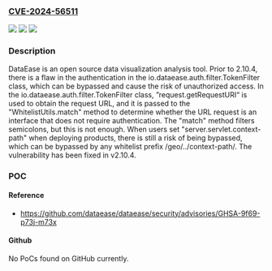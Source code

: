 ### [CVE-2024-56511](https://cve.mitre.org/cgi-bin/cvename.cgi?name=CVE-2024-56511)
![](https://img.shields.io/static/v1?label=Product&message=dataease&color=blue)
![](https://img.shields.io/static/v1?label=Version&message=%3D%20%3C%202.10.4%20&color=brighgreen)
![](https://img.shields.io/static/v1?label=Vulnerability&message=CWE-289%3A%20Authentication%20Bypass%20by%20Alternate%20Name&color=brighgreen)

### Description

DataEase is an open source data visualization analysis tool. Prior to 2.10.4, there is a flaw in the authentication in the io.dataease.auth.filter.TokenFilter class, which can be bypassed and cause the risk of unauthorized access. In the io.dataease.auth.filter.TokenFilter class, ”request.getRequestURI“ is used to obtain the request URL, and it is passed to the "WhitelistUtils.match" method to determine whether the URL request is an interface that does not require authentication. The "match" method filters semicolons, but this is not enough. When users set "server.servlet.context-path" when deploying products, there is still a risk of being bypassed, which can be bypassed by any whitelist prefix /geo/../context-path/. The vulnerability has been fixed in v2.10.4.

### POC

#### Reference
- https://github.com/dataease/dataease/security/advisories/GHSA-9f69-p73j-m73x

#### Github
No PoCs found on GitHub currently.

